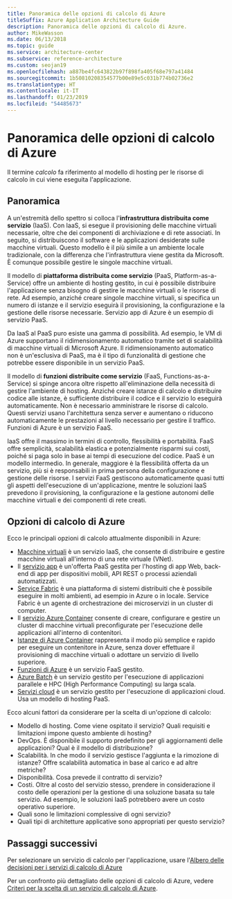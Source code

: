 ```yaml
---
title: Panoramica delle opzioni di calcolo di Azure
titleSuffix: Azure Application Architecture Guide
description: Panoramica delle opzioni di calcolo di Azure.
author: MikeWasson
ms.date: 06/13/2018
ms.topic: guide
ms.service: architecture-center
ms.subservice: reference-architecture
ms.custom: seojan19
ms.openlocfilehash: a887be4fc643822b97f898fa405f68e797a41484
ms.sourcegitcommit: 1b50810208354577b00e89e5c031b774b02736e2
ms.translationtype: HT
ms.contentlocale: it-IT
ms.lasthandoff: 01/23/2019
ms.locfileid: "54485673"
---
```

# <a name="overview-of-azure-compute-options"></a>Panoramica delle opzioni di calcolo di Azure

Il termine *calcolo* fa riferimento al modello di hosting per le risorse di calcolo in cui viene eseguita l'applicazione.

## <a name="overview"></a>Panoramica

A un'estremità dello spettro si colloca l'**infrastruttura distribuita come servizio** (IaaS). Con IaaS, si esegue il provisioning delle macchine virtuali necessarie, oltre che dei componenti di archiviazione e di rete associati. In seguito, si distribuiscono il software e le applicazioni desiderate sulle macchine virtuali. Questo modello è il più simile a un ambiente locale tradizionale, con la differenza che l'infrastruttura viene gestita da Microsoft. È comunque possibile gestire le singole macchine virtuali.

Il modello di **piattaforma distribuita come servizio** (PaaS, Platform-as-a-Service) offre un ambiente di hosting gestito, in cui è possibile distribuire l'applicazione senza bisogno di gestire le macchine virtuali o le risorse di rete. Ad esempio, anziché creare singole macchine virtuali, si specifica un numero di istanze e il servizio eseguirà il provisioning, la configurazione e la gestione delle risorse necessarie. Servizio app di Azure è un esempio di servizio PaaS.

Da IaaS al PaaS puro esiste una gamma di possibilità. Ad esempio, le VM di Azure supportano il ridimensionamento automatico tramite set di scalabilità di macchine virtuali di Microsoft Azure. Il ridimensionamento automatico non è un'esclusiva di PaaS, ma è il tipo di funzionalità di gestione che potrebbe essere disponibile in un servizio PaaS.

Il modello di **funzioni distribuite come servizio** (FaaS, Functions-as-a-Service) si spinge ancora oltre rispetto all'eliminazione della necessità di gestire l'ambiente di hosting. Anziché creare istanze di calcolo e distribuire codice alle istanze, è sufficiente distribuire il codice e il servizio lo eseguirà automaticamente. Non è necessario amministrare le risorse di calcolo. Questi servizi usano l'architettura senza server e aumentano o riducono automaticamente le prestazioni al livello necessario per gestire il traffico. Funzioni di Azure è un servizio FaaS.

IaaS offre il massimo in termini di controllo, flessibilità e portabilità. FaaS offre semplicità, scalabilità elastica e potenzialmente risparmi sui costi, poiché si paga solo in base ai tempi di esecuzione del codice. PaaS è un modello intermedio. In generale, maggiore è la flessibilità offerta da un servizio, più si è responsabili in prima persona della configurazione e gestione delle risorse. I servizi FaaS gestiscono automaticamente quasi tutti gli aspetti dell'esecuzione di un'applicazione, mentre le soluzioni IaaS prevedono il provisioning, la configurazione e la gestione autonomi delle macchine virtuali e dei componenti di rete creati.

## <a name="azure-compute-options"></a>Opzioni di calcolo di Azure

Ecco le principali opzioni di calcolo attualmente disponibili in Azure:

- [Macchine virtuali](/azure/virtual-machines/) è un servizio IaaS, che consente di distribuire e gestire macchine virtuali all'interno di una rete virtuale (VNet).
- Il [servizio app](/azure/app-service/app-service-value-prop-what-is) è un'offerta PaaS gestita per l'hosting di app Web, back-end di app per dispositivi mobili, API REST o processi aziendali automatizzati.
- [Service Fabric](/azure/service-fabric/service-fabric-overview) è una piattaforma di sistemi distribuiti che è possibile eseguire in molti ambienti, ad esempio in Azure o in locale. Service Fabric è un agente di orchestrazione dei microservizi in un cluster di computer.
- Il [servizio Azure Container](/azure/container-service/container-service-intro) consente di creare, configurare e gestire un cluster di macchine virtuali preconfigurate per l'esecuzione delle applicazioni all'interno di contenitori.
- [Istanze di Azure Container](/azure/container-instances/container-instances-overview) rappresenta il modo più semplice e rapido per eseguire un contenitore in Azure, senza dover effettuare il provisioning di macchine virtuali o adottare un servizio di livello superiore.
- [Funzioni di Azure](/azure/azure-functions/functions-overview) è un servizio FaaS gestito.
- [Azure Batch](/azure/batch/batch-technical-overview) è un servizio gestito per l'esecuzione di applicazioni parallele e HPC (High Performance Computing) su larga scala.
- [Servizi cloud](/azure/cloud-services/cloud-services-choose-me) è un servizio gestito per l'esecuzione di applicazioni cloud. Usa un modello di hosting PaaS.

Ecco alcuni fattori da considerare per la scelta di un'opzione di calcolo:

- Modello di hosting. Come viene ospitato il servizio? Quali requisiti e limitazioni impone questo ambiente di hosting?
- DevOps. È disponibile il supporto predefinito per gli aggiornamenti delle applicazioni? Qual è il modello di distribuzione?
- Scalabilità. In che modo il servizio gestisce l'aggiunta e la rimozione di istanze? Offre scalabilità automatica in base al carico e ad altre metriche?
- Disponibilità. Cosa prevede il contratto di servizio?
- Costi. Oltre al costo del servizio stesso, prendere in considerazione il costo delle operazioni per la gestione di una soluzione basata su tale servizio. Ad esempio, le soluzioni IaaS potrebbero avere un costo operativo superiore.
- Quali sono le limitazioni complessive di ogni servizio?
- Quali tipi di architetture applicative sono appropriati per questo servizio?

## <a name="next-steps"></a>Passaggi successivi

Per selezionare un servizio di calcolo per l'applicazione, usare l'[Albero delle decisioni per i servizi di calcolo di Azure](./compute-decision-tree.md)

Per un confronto più dettagliato delle opzioni di calcolo di Azure, vedere [Criteri per la scelta di un servizio di calcolo di Azure](./compute-comparison.md).
